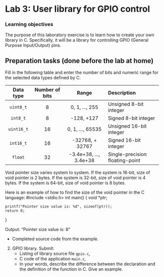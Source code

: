 # Lab 3: User library for GPIO control

### Learning objectives

The purpose of this laboratory exercise is to learn how to create your own library in C. Specifically, it will be a library for controlling GPIO (General Purpose Input/Output) pins.

## Preparation tasks (done before the lab at home)

Fill in the following table and enter the number of bits and numeric range for the selected data types defined by C.

| **Data type** | **Number of bits** | **Range** | **Description** |
| :-: | :-: | :-: | :-- | 
| `uint8_t`  | 8 | 0, 1, ..., 255 | Unsigned 8-bit integer |
| `int8_t`   | 8 | -128, +127 | Signed 8-bit integer |
| `uint16_t` | 16 | 0, 1, …, 65535 | Unsigned 16-bit integer |
| `int16_t`  | 16 | -32768, + 32767 | Signed 16-bit integer |
| `float`    | 32 | -3.4e+38, ..., 3.4e+38 | Single-precision floating-point |



Void pointer size varies system to system. If the system is 16-bit, size of void pointer is 2 bytes. If the system is 32-bit, size of void pointer is 4 bytes. If the system is 64-bit, size of void pointer is 8 bytes.

Here is an example of how to find the size of the void pointer in the C language:
#include <stdio.h>
int main() {
	void *ptr;

	printf("Pointer size value is: %d", sizeof(ptr));
	return 0;
}

Output:
“Pointer size value is: 8”


* Completed source code from the example.

2. GPIO library. Submit:
    * Listing of library source file `gpio.c`,
    * C code of the application `main.c`,
    * In your words, describe the difference between the declaration and the definition of the function in C. Give an example.

